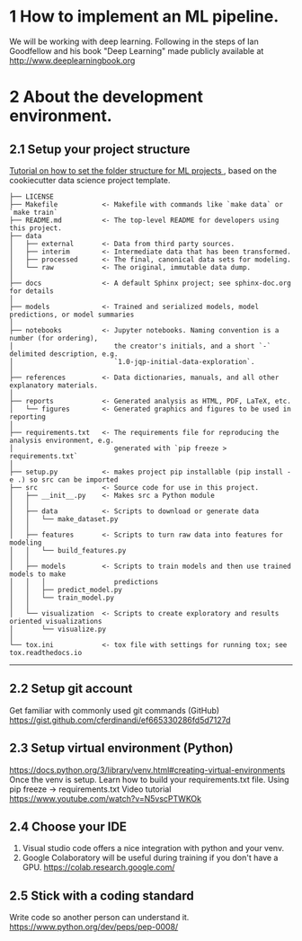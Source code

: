 # 1 How to implement an ML pipeline.
We will be working with deep learning. Following in the steps of Ian Goodfellow and his book "Deep Learning" made publicly available at http://www.deeplearningbook.org

# 2 About the development environment.

## 2.1 Setup your project structure 
<a target="_blank" href="https://drivendata.github.io/cookiecutter-data-science/"> Tutorial on how to set the folder structure for ML projects </a>, based on the cookiecutter data science project template.

    ├── LICENSE
    ├── Makefile           <- Makefile with commands like `make data` or `make train`
    ├── README.md          <- The top-level README for developers using this project.
    ├── data
    │   ├── external       <- Data from third party sources.
    │   ├── interim        <- Intermediate data that has been transformed.
    │   ├── processed      <- The final, canonical data sets for modeling.
    │   └── raw            <- The original, immutable data dump.
    │
    ├── docs               <- A default Sphinx project; see sphinx-doc.org for details
    │
    ├── models             <- Trained and serialized models, model predictions, or model summaries
    │
    ├── notebooks          <- Jupyter notebooks. Naming convention is a number (for ordering),
    │                         the creator's initials, and a short `-` delimited description, e.g.
    │                         `1.0-jqp-initial-data-exploration`.
    │
    ├── references         <- Data dictionaries, manuals, and all other explanatory materials.
    │
    ├── reports            <- Generated analysis as HTML, PDF, LaTeX, etc.
    │   └── figures        <- Generated graphics and figures to be used in reporting
    │
    ├── requirements.txt   <- The requirements file for reproducing the analysis environment, e.g.
    │                         generated with `pip freeze > requirements.txt`
    │
    ├── setup.py           <- makes project pip installable (pip install -e .) so src can be imported
    ├── src                <- Source code for use in this project.
    │   ├── __init__.py    <- Makes src a Python module
    │   │
    │   ├── data           <- Scripts to download or generate data
    │   │   └── make_dataset.py
    │   │
    │   ├── features       <- Scripts to turn raw data into features for modeling
    │   │   └── build_features.py
    │   │
    │   ├── models         <- Scripts to train models and then use trained models to make
    │   │   │                 predictions
    │   │   ├── predict_model.py
    │   │   └── train_model.py
    │   │
    │   └── visualization  <- Scripts to create exploratory and results oriented visualizations
    │       └── visualize.py
    │
    └── tox.ini            <- tox file with settings for running tox; see tox.readthedocs.io

--------


## 2.2 Setup git account
Get familiar with commonly used git commands (GitHub)
https://gist.github.com/cferdinandi/ef665330286fd5d7127d

## 2.3 Setup virtual environment (Python)
https://docs.python.org/3/library/venv.html#creating-virtual-environments
Once the venv is setup. Learn how to build your requirements.txt file.
Using pip freeze -> requirements.txt
Video tutorial https://www.youtube.com/watch?v=N5vscPTWKOk

## 2.4 Choose your IDE
1. Visual studio code offers a nice integration with python and your venv.
2. Google Colaboratory will be useful during training if you don't have a GPU. https://colab.research.google.com/

## 2.5 Stick with a coding standard
Write code so another person can understand it.
https://www.python.org/dev/peps/pep-0008/









